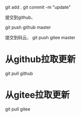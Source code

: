 git add .
git commit -m "update"

提交到github、

git push github master

提交到码云、
git push gitee master


# 从github拉取更新
git pull github

# 从gitee拉取更新
git pull gitee







